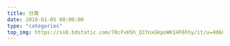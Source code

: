 ```yaml
---
title: 分类
date: 2018-01-05 00:00:00
type: "categories"
top_img: https://ss0.bdstatic.com/70cFvHSh_Q1YnxGkpoWK1HF6hhy/it/u=4068303333,250769197&fm=11&gp=0.jpg
---
```

